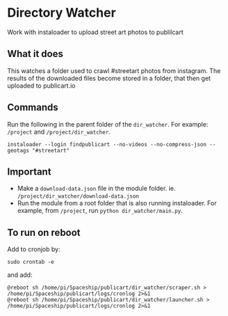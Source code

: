 # Directory Watcher

Work with instaloader to upload street art photos to publilcart

## What it does

This watches a folder used to crawl #streetart photos from instagram. The results of the downloaded files become stored in a folder, that then get uploaded to publicart.io

## Commands

Run the following in the parent folder of the `dir_watcher`. For example: `/project` and `/project/dir_watcher`.

`instaloader --login findpublicart --no-videos --no-compress-json --geotags "#streetart"`

## Important

- Make a `download-data.json` file in the module folder. ie. `/project/dir_watcher/download-data.json`
- Run the module from a root folder that is also running instaloader. For example, from `/project`, run `python dir_watcher/main.py`.

## To run on reboot

Add to cronjob by:

`sudo crontab -e`

and add: 

```
@reboot sh /home/pi/Spaceship/publicart/dir_watcher/scraper.sh > /home/pi/Spaceship/publicart/logs/cronlog 2>&1
@reboot sh /home/pi/Spaceship/publicart/dir_watcher/launcher.sh > /home/pi/Spaceship/publicart/logs/cronlog 2>&1
```
